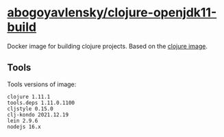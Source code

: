 # [abogoyavlensky/clojure-openjdk11-build](https://hub.docker.com/r/abogoyavlensky/clojure-openjdk11-build)

Docker image for building clojure projects.
Based on the [clojure image](https://hub.docker.com/_/clojure).

## Tools

Tools versions of image:

```
clojure 1.11.1
tools.deps 1.11.0.1100
cljstyle 0.15.0
clj-kondo 2021.12.19
lein 2.9.6
nodejs 16.x
```
